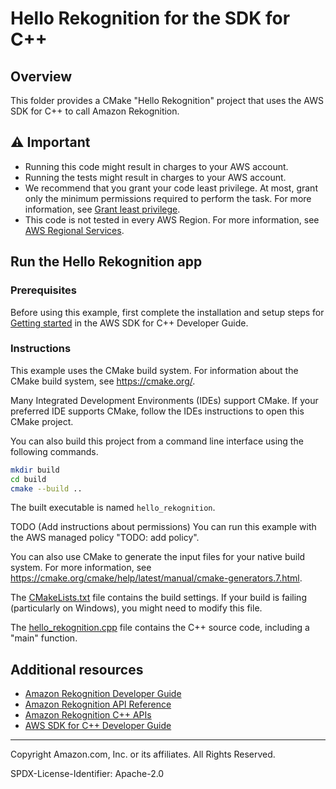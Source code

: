 # Hello Rekognition for the SDK for C++

## Overview

This folder provides a CMake "Hello Rekognition" project that uses the AWS SDK for C++ to call Amazon Rekognition.

## ⚠ Important

* Running this code might result in charges to your AWS account.
* Running the tests might result in charges to your AWS account.
* We recommend that you grant your code least privilege. At most, grant only the minimum permissions required to perform the task. For more information, see [Grant least privilege](https://docs.aws.amazon.com/IAM/latest/UserGuide/best-practices.html#grant-least-privilege).
* This code is not tested in every AWS Region. For more information, see [AWS Regional Services](https://aws.amazon.com/about-aws/global-infrastructure/regional-product-services).

## Run the Hello Rekognition app

### Prerequisites

Before using this example, first complete the installation and setup steps
for [Getting started](https://docs.aws.amazon.com/sdk-for-cpp/v1/developer-guide/getting-started.html) in the AWS SDK for
C++ Developer Guide.

### Instructions

This example uses the CMake build system. For information about the CMake build system, see https://cmake.org/.

Many Integrated Development Environments (IDEs) support CMake. If your preferred IDE supports CMake, follow the IDEs instructions to open this CMake project.

You can also build this project from a command line interface using the following commands.

```sh
mkdir build
cd build
cmake --build ..
```

The built executable is named `hello_rekognition`.

TODO (Add instructions about permissions)
You can run this example with the AWS managed policy "TODO: add policy".

You can also use CMake to generate the input files for your native build system.
For more information, see https://cmake.org/cmake/help/latest/manual/cmake-generators.7.html.

The [CMakeLists.txt](CMakeLists.txt) file contains the build settings. If your build is failing (particularly on Windows), you might need to modify this file.

The [hello_rekognition.cpp](hello_rekognition.cpp) file contains the C++ source code, including a "main" function.



## Additional resources

* [Amazon Rekognition Developer Guide](https://docs.aws.amazon.com/amazonsevice_stub/latest/developerguide/Introduction.html)
* [Amazon Rekognition API Reference](https://docs.aws.amazon.com/amazonrekognition/latest/APIReference/Welcome.html)
* [Amazon Rekognition C++ APIs](https://sdk.amazonaws.com/cpp/api/LATEST/aws-cpp-sdk-rekognition/html/annotated.html)
* [AWS SDK for C++ Developer Guide](https://docs.aws.amazon.com/sdk-for-cpp/v1/developer-guide/welcome.html)

---

Copyright Amazon.com, Inc. or its affiliates. All Rights Reserved.

SPDX-License-Identifier: Apache-2.0
